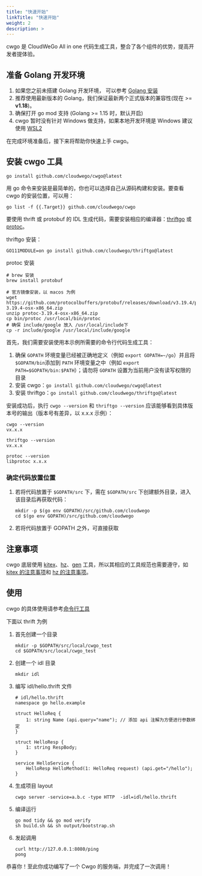 ```yaml
---
title: "快速开始"
linkTitle: "快速开始"
weight: 2
description: >
---
```


cwgo 是 CloudWeGo All in one 代码生成工具，整合了各个组件的优势，提高开发者提体验。

## 准备 Golang 开发环境

1. 如果您之前未搭建 Golang 开发环境， 可以参考 [Golang 安装](https://golang.org/doc/install)
1. 推荐使用最新版本的 Golang，我们保证最新两个正式版本的兼容性(现在 >= **v1.18**)。
1. 确保打开 go mod 支持 (Golang >= 1.15 时，默认开启)
1. cwgo 暂时没有针对 Windows 做支持，如果本地开发环境是 Windows 建议使用 [WSL2](https://docs.microsoft.com/zh-cn/windows/wsl/install)

在完成环境准备后，接下来将帮助你快速上手 cwgo。

## 安装 cwgo 工具

```shell
go install github.com/cloudwego/cwgo@latest
```

用 go 命令来安装是最简单的，你也可以选择自己从源码构建和安装。要查看 cwgo 的安装位置，可以用：

```shell
go list -f {{.Target}} github.com/cloudwego/cwgo
```

要使用 thrift 或 protobuf 的 IDL 生成代码，需要安装相应的编译器：[thriftgo](https://github.com/cloudwego/thriftgo) 或 [protoc](https://github.com/protocolbuffers/protobuf/releases)。

thriftgo 安装：

```shell
GO111MODULE=on go install github.com/cloudwego/thriftgo@latest
```

protoc 安装

```shell
# brew 安装
brew install protobuf
```

```shell
# 官方镜像安装，以 macos 为例
wget https://github.com/protocolbuffers/protobuf/releases/download/v3.19.4/protoc-3.19.4-osx-x86_64.zip
unzip protoc-3.19.4-osx-x86_64.zip
cp bin/protoc /usr/local/bin/protoc
# 确保 include/google 放入 /usr/local/include下
cp -r include/google /usr/local/include/google
```

首先，我们需要安装使用本示例所需要的命令行代码生成工具：

1. 确保 `GOPATH` 环境变量已经被正确地定义（例如 `export GOPATH=~/go`）并且将`$GOPATH/bin`添加到 `PATH` 环境变量之中（例如 `export PATH=$GOPATH/bin:$PATH`）；请勿将 `GOPATH` 设置为当前用户没有读写权限的目录
2. 安装 cwgo：`go install github.com/cloudwego/cwgo@latest`
3. 安装 thriftgo：`go install github.com/cloudwego/thriftgo@latest`

安装成功后，执行 `cwgo --version` 和 `thriftgo --version` 应该能够看到具体版本号的输出（版本号有差异，以 x.x.x 示例）：

```shell
cwgo --version
vx.x.x

thriftgo --version
vx.x.x

protoc --version
libprotoc x.x.x
```

### 确定代码放置位置

1. 若将代码放置于 `$GOPATH/src` 下，需在 `$GOPATH/src` 下创建额外目录，进入该目录后再获取代码：

   ```shell
   mkdir -p $(go env GOPATH)/src/github.com/cloudwego
   cd $(go env GOPATH)/src/github.com/cloudwego
   ```

2. 若将代码放置于 GOPATH 之外，可直接获取

## 注意事项

cwgo 底层使用 [kitex](/zh/docs/kitex/tutorials/code-gen/code_generation/)、[hz](/zh/docs/hertz/tutorials/toolkit/)、[gen](https://gorm.io/gen/index.html) 工具，所以其相应的工具规范也需要遵守，如 [kitex 的注意事项](/zh/docs/kitex/tutorials/code-gen/code_generation/#%E4%BD%BF%E7%94%A8-protobuf-idl-%E7%9A%84%E6%B3%A8%E6%84%8F%E4%BA%8B%E9%A1%B9)和 [hz 的注意事项](/zh/docs/hertz/tutorials/toolkit/cautions/)。

## 使用

cwgo 的具体使用请参考[命令行工具](/zh/docs/cwgo/tutorials/cli)

下面以 thrift 为例

1. 首先创建一个目录

   ```shell
   mkdir -p $GOPATH/src/local/cwgo_test
   cd $GOPATH/src/local/cwgo_test
   ```

2. 创建一个 idl 目录

   ```shell
   mkdir idl
   ```

3. 编写 idl/hello.thrift 文件

   ```thrift
   # idl/hello.thrift
   namespace go hello.example

   struct HelloReq {
       1: string Name (api.query="name"); // 添加 api 注解为方便进行参数绑定
   }

   struct HelloResp {
       1: string RespBody;
   }

   service HelloService {
       HelloResp HelloMethod(1: HelloReq request) (api.get="/hello");
   }
   ```

4. 生成项目 layout

   ```shell
   cwgo server -service=a.b.c -type HTTP  -idl=idl/hello.thrift
   ```

5. 编译运行

   ```shell
   go mod tidy && go mod verify
   sh build.sh && sh output/bootstrap.sh
   ```

6. 发起调用

   ```shell
   curl http://127.0.0.1:8080/ping
   pong
   ```

恭喜你！至此你成功编写了一个 Cwgo 的服务端，并完成了一次调用！

